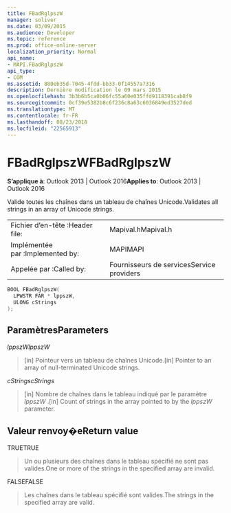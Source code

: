 ```yaml
---
title: FBadRglpszW
manager: soliver
ms.date: 03/09/2015
ms.audience: Developer
ms.topic: reference
ms.prod: office-online-server
localization_priority: Normal
api_name:
- MAPI.FBadRglpszW
api_type:
- COM
ms.assetid: 880eb35d-7045-4fdd-bb33-0f14557a7316
description: Dernière modification le 09 mars 2015
ms.openlocfilehash: 3b3b6b5ca0b06fc55a60e035ffd9118391cab8f9
ms.sourcegitcommit: 0cf39e5382b8c6f236c8a63c6036849ed3527ded
ms.translationtype: MT
ms.contentlocale: fr-FR
ms.lasthandoff: 08/23/2018
ms.locfileid: "22565913"
---
```

# <a name="fbadrglpszw"></a><span data-ttu-id="cc8e8-103">FBadRglpszW</span><span class="sxs-lookup"><span data-stu-id="cc8e8-103">FBadRglpszW</span></span>

  
  
<span data-ttu-id="cc8e8-104">**S’applique à**: Outlook 2013 | Outlook 2016</span><span class="sxs-lookup"><span data-stu-id="cc8e8-104">**Applies to**: Outlook 2013 | Outlook 2016</span></span> 
  
<span data-ttu-id="cc8e8-105">Valide toutes les chaînes dans un tableau de chaînes Unicode.</span><span class="sxs-lookup"><span data-stu-id="cc8e8-105">Validates all strings in an array of Unicode strings.</span></span> 
  
|||
|:-----|:-----|
|<span data-ttu-id="cc8e8-106">Fichier d’en-tête :</span><span class="sxs-lookup"><span data-stu-id="cc8e8-106">Header file:</span></span>  <br/> |<span data-ttu-id="cc8e8-107">Mapival.h</span><span class="sxs-lookup"><span data-stu-id="cc8e8-107">Mapival.h</span></span>  <br/> |
|<span data-ttu-id="cc8e8-108">Implémentée par :</span><span class="sxs-lookup"><span data-stu-id="cc8e8-108">Implemented by:</span></span>  <br/> |<span data-ttu-id="cc8e8-109">MAPI</span><span class="sxs-lookup"><span data-stu-id="cc8e8-109">MAPI</span></span>  <br/> |
|<span data-ttu-id="cc8e8-110">Appelée par :</span><span class="sxs-lookup"><span data-stu-id="cc8e8-110">Called by:</span></span>  <br/> |<span data-ttu-id="cc8e8-111">Fournisseurs de services</span><span class="sxs-lookup"><span data-stu-id="cc8e8-111">Service providers</span></span>  <br/> |
   
```cpp
BOOL FBadRglpszW(
  LPWSTR FAR * lppszW,
  ULONG cStrings
);
```

## <a name="parameters"></a><span data-ttu-id="cc8e8-112">Paramètres</span><span class="sxs-lookup"><span data-stu-id="cc8e8-112">Parameters</span></span>

 <span data-ttu-id="cc8e8-113">_lppszW_</span><span class="sxs-lookup"><span data-stu-id="cc8e8-113">_lppszW_</span></span>
  
> <span data-ttu-id="cc8e8-114">[in] Pointeur vers un tableau de chaînes Unicode.</span><span class="sxs-lookup"><span data-stu-id="cc8e8-114">[in] Pointer to an array of null-terminated Unicode strings.</span></span> 
    
 <span data-ttu-id="cc8e8-115">_cStrings_</span><span class="sxs-lookup"><span data-stu-id="cc8e8-115">_cStrings_</span></span>
  
> <span data-ttu-id="cc8e8-116">[in] Nombre de chaînes dans le tableau indiqué par le paramètre _lppszW_ .</span><span class="sxs-lookup"><span data-stu-id="cc8e8-116">[in] Count of strings in the array pointed to by the  _lppszW_ parameter.</span></span> 
    
## <a name="return-value"></a><span data-ttu-id="cc8e8-117">Valeur renvoy�e</span><span class="sxs-lookup"><span data-stu-id="cc8e8-117">Return value</span></span>

<span data-ttu-id="cc8e8-118">TRUE</span><span class="sxs-lookup"><span data-stu-id="cc8e8-118">TRUE</span></span> 
  
> <span data-ttu-id="cc8e8-119">Un ou plusieurs des chaînes dans le tableau spécifié ne sont pas valides.</span><span class="sxs-lookup"><span data-stu-id="cc8e8-119">One or more of the strings in the specified array are invalid.</span></span> 
    
<span data-ttu-id="cc8e8-120">FALSE</span><span class="sxs-lookup"><span data-stu-id="cc8e8-120">FALSE</span></span> 
  
> <span data-ttu-id="cc8e8-121">Les chaînes dans le tableau spécifié sont valides.</span><span class="sxs-lookup"><span data-stu-id="cc8e8-121">The strings in the specified array are valid.</span></span>
    

